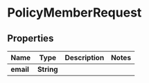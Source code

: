 
# PolicyMemberRequest

## Properties
Name | Type | Description | Notes
------------ | ------------- | ------------- | -------------
**email** | **String** |  | 



